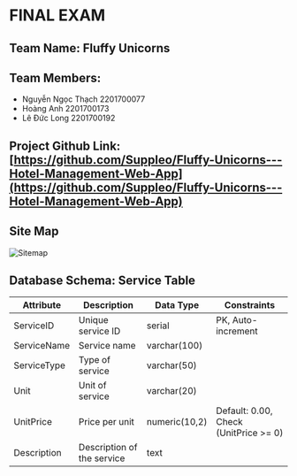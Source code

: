 # FINAL EXAM

## Team Name: Fluffy Unicorns

## Team Members:

- Nguyễn Ngọc Thạch 2201700077
- Hoàng Anh 2201700173
- Lê Đức Long 2201700192

## Project Github Link: [https://github.com/Suppleo/Fluffy-Unicorns---Hotel-Management-Web-App](https://github.com/Suppleo/Fluffy-Unicorns---Hotel-Management-Web-App)

## Site Map
![Sitemap](https://github.com/user-attachments/assets/0e74964b-271a-4f31-ab37-c1785f8f3201)

## Database Schema: Service Table

| Attribute     | Description             | Data Type       | Constraints                             |
|---------------|-------------------------|-----------------|-----------------------------------------|
| ServiceID     | Unique service ID       | serial          | PK, Auto-increment                     |
| ServiceName   | Service name            | varchar(100)    |                                         |
| ServiceType   | Type of service         | varchar(50)     |                                         |
| Unit          | Unit of service         | varchar(20)     |                                         |
| UnitPrice     | Price per unit          | numeric(10,2)   | Default: 0.00, Check (UnitPrice >= 0)  |
| Description   | Description of the service | text          |
